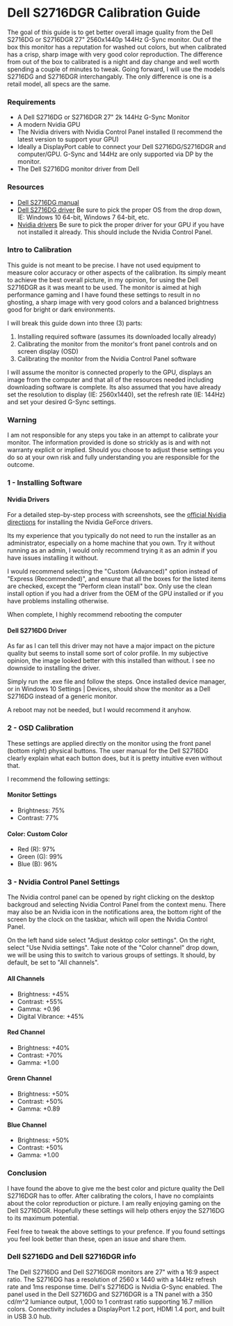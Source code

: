 # Dell S2716DGR Calibration Guide
The goal of this guide is to get better overall image quality from the Dell S2716DG or S2716DGR 27" 2560x1440p 144Hz G-Sync monitor. Out of the box this monitor has a reputation for washed out colors, but when calibrated has a crisp, sharp image with very good color reproduction. The difference from out of the box to calibrated is a night and day change and well worth spending a couple of minutes to tweak. Going forward, I will use the models S2716DG and S2716DGR interchangably. The only difference is one is a retail model, all specs are the same.

### Requirements
- A Dell S2716DG or S2716DGR 27" 2k 144Hz G-Sync Monitor
- A modern Nvidia GPU
- The Nvidia drivers with Nvidia Control Panel installed (I recommend the latest version to support your GPU)
- Ideally a DisplayPort cable to connect your Dell S2716DG/S2716DGR and computer/GPU. G-Sync and 144Hz are only supported via DP by the monitor.
- The Dell S2716DG monitor driver from Dell

### Resources
- [Dell S2716DG manual](https://www.dell.com/support/home/us/en/19/product-support/product/dell-s2716dg-monitor/manuals)
- [Dell S2716DG driver](https://www.dell.com/support/home/us/en/19/product-support/product/dell-s2716dg-monitor/drivers) Be sure to pick the proper OS from the drop down, IE: Windows 10 64-bit, Windows 7 64-bit, etc.
- [Nvidia drivers](https://www.geforce.com/drivers) Be sure to pick the proper driver for your GPU if you have not installed it already. This should include the Nvidia Control Panel.

### Intro to Calibration
This guide is not meant to be precise. I have not used equipment to measure color accuracy or other aspects of the calibration. Its simply meant to achieve the best overall picture, in my opinion, for using the Dell S2716DGR as it was meant to be used. The monitor is aimed at high performance gaming and I have found these settings to result in no ghosting, a sharp image with very good colors and a balanced brightness good for bright or dark environments.

I will break this guide down into three (3) parts:

1. Installing required software (assumes its downloaded locally already)
2. Calibrating the monitor from the monitor's front panel controls and on screen display (OSD)
3. Calibrating the monitor from the Nvidia Control Panel software

I will assume the monitor is connected properly to the GPU, displays an image from the computer and that all of the resources needed including downloading software is complete. Its also assumed that you have already set the resolution to display (IE: 2560x1440), set the refresh rate (IE: 144Hz) and set your desired G-Sync settings.

### Warning
I am not responsible for any steps you take in an attempt to calibrate your monitor. The information provided is done so strickly as is and with not warranty explicit or implied. Should you choose to adjust these settings you do so at your own risk and fully understanding you are responsible for the outcome.

### 1 - Installing Software
#### Nvidia Drivers
For a detailed step-by-step process with screenshots, see the [official Nvidia directions](https://nvidia.custhelp.com/app/answers/detail/a_id/2900/~/installing-nvidia-display-drivers-under-windows-7%2C-windows-8%2C-or-windows-10) for installing the Nvidia GeForce drivers.

Its my experience that you typically do not need to run the installer as an administrator, especially on a home machine that you own. Try it without running as an admin, I would only recommend trying it as an admin if you have issues installing it without.

I would recommend selecting the "Custom (Advanced)" option instead of "Express (Recommended)", and ensure that all the boxes for the listed items are checked, except the "Perform clean install" box. Only use the clean install option if you had a driver from the OEM of the GPU installed or if you have problems installing otherwise.

When complete, I highly recommend rebooting the computer

#### Dell S2716DG Driver
As far as I can tell this driver may not have a major impact on the picture quality but seems to install some sort of color profile. In my subjective opinion, the image looked better with this installed than without. I see no downside to installing the driver.

Simply run the .exe file and follow the steps. Once installed device manager, or in Windows 10 Settings | Devices, should show the monitor as a Dell S2716DG instead of a generic monitor.

A reboot may not be needed, but I would recommend it anyhow.

### 2 - OSD Calibration
These settings are applied directly on the monitor using the front panel (bottom right) physical buttons. The user manual for the Dell S2716DG clearly explain what each button does, but it is pretty intuitive even without that.

I recommend the following settings:
#### Monitor Settings
- Brightness: 75%
- Contrast: 77%

#### Color: Custom Color
- Red (R): 97%
- Green (G): 99%
- Blue (B): 96%

### 3 - Nvidia Control Panel Settings
The Nvidia control panel can be opened by right clicking on the desktop backgroud and selecting Nvidia Control Panel from the context menu. There may also be an Nvidia icon in the notifications area, the bottom right of the screen by the clock on the taskbar, which will open the Nvidia Control Panel.

On the left hand side select "Adjust desktop color settings". On the right, select "Use Nvidia settings". Take note of the "Color channel" drop down, we will be using this to switch to various groups of settings. It should, by default, be set to "All channels".

#### All Channels
- Brightness: +45%
- Contrast: +55%
- Gamma: +0.96
- Digital Vibrance: +45%

#### Red Channel
- Brightness: +40%
- Contrast: +70%
- Gamma: +1.00

#### Grenn Channel
- Brightness: +50%
- Contrast: +50%
- Gamma: +0.89

#### Blue Channel
- Brightness: +50%
- Contrast: +50%
- Gamma: +1.00

### Conclusion
I have found the above to give me the best color and picture quality the Dell S2716DGR has to offer. After calibrating the colors, I have no complaints about the color reproduction or picture. I am really enjoying gaming on the Dell S2716DGR. Hopefully these settings will help others enjoy the S2716DG to its maximum potential.

Feel free to tweak the above settings to your prefence. If you found settings you feel look better than these, open an issue and share them.

### Dell S2716DG and Dell S2716DGR info
The Dell S2716DG and Dell S2716DGR monitors are 27" with a 16:9 aspect ratio. The S2716DG has a resolution of 2560 x 1440 with a 144Hz refresh rate and 1ms response time. Dell's S2716DG is Nvidia G-Sync enabled. The panel used in the Dell S2716DG and S2716DGR is a TN panel with a 350 cd/m^2 lumiance output, 1,000 to 1 contrast ratio supporting 16.7 million colors. Connectivity includes a DisplayPort 1.2 port, HDMI 1.4 port, and built in USB 3.0 hub.
